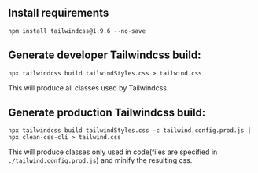 ## Install requirements

`npm install tailwindcss@1.9.6 --no-save`


## Generate developer Tailwindcss build:

`npx tailwindcss build tailwindStyles.css > tailwind.css`

This will produce all classes used by Tailwindcss.


## Generate production Tailwindcss build:

`npx tailwindcss build tailwindStyles.css -c tailwind.config.prod.js | npx clean-css-cli > tailwind.css`

This will produce classes only used in code(files are specified in `./tailwind.config.prod.js`) and minify the resulting css.
